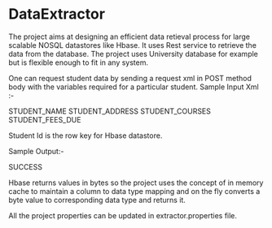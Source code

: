 DataExtractor
=============

The project aims at designing an efficient data retieval process for large scalable  NOSQL datastores like Hbase.
It uses Rest service to retrieve the data from the database. The project  uses University database 
for example but is flexible enough to fit  in any system.

One can request student data by sending a request xml in POST method body with the variables required for a particular
student. Sample Input Xml :-

<request student_id="1234">
  <variables>
    <variable>STUDENT_NAME</variable>
    <variable>STUDENT_ADDRESS</variable>
    <variable>STUDENT_COURSES</variable>
    <variable>STUDENT_FEES_DUE</variable>
  </variables>
</request>

Student Id is the row key for Hbase datastore. 

Sample Output:-

<response>
<metaData>SUCCESS</metaData>
  <row student_id="1234">
   <columns>
    <column name="STUDENT_NAME" value="John" timestamp="1410511550 " />
    <column name="STUDENT_ADDRESS" value="los angeles" timestamp="1410511550" />
    <column name="STUDENT_COURSES" value="algorithms" timestamp="14105115770" />
    <column name="STUDENT_FEES_DUE" value="1660" timestamp="1410511580" />
   </columns>
  </row>
</response>

Hbase returns values in bytes so the  project uses the concept of in memory cache to maintain a column to data type
mapping and on the fly converts a byte value to corresponding data type and returns it.

All the project properties can be updated in extractor.properties file. 
